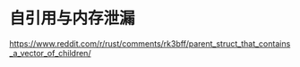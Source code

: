 # 自引用与内存泄漏

https://www.reddit.com/r/rust/comments/rk3bff/parent_struct_that_contains_a_vector_of_children/